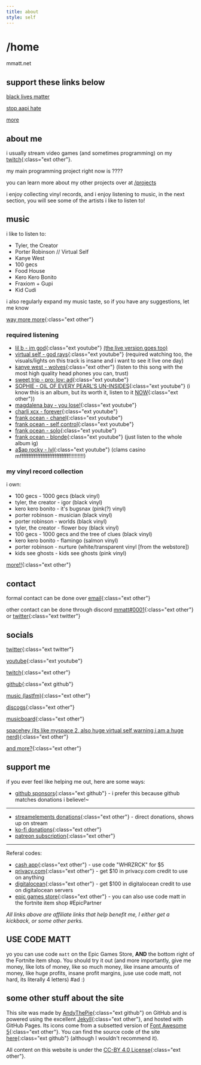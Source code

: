 ```yaml
---
title: about
style: self
---
```

<h1 class="emphasis-highlight">/home</h1>

mmatt.net

## support these links below
[black lives matter](https://blacklivesmatters.carrd.co)

[stop aapi hate](https://anti-asianviolenceresources.carrd.co)

[more](https://dotherightthing.carrd.co/)

## about me
i usually stream video games (and sometimes programming) on my [twitch](https://mmatt.link/live){:class="ext other"}.

my main programming project right now is ????

you can learn more about my other projects over at [/projects](https://mmatt.net/projects)

i enjoy collecting vinyl records, and i enjoy listening to music, in the next section, you will see some of the artists i like to listen to!

## music
i like to listen to:

* Tyler, the Creator
* Porter Robinson // Virtual Self
* Kanye West
* 100 gecs
* Food House
* Kero Kero Bonito
* Fraxiom + Gupi
* Kid Cudi

i also regularly expand my music taste, so if you have any suggestions, let me know

[way more more](https://last.fm/user/mmattbtw){:class="ext other"}

### required listening
* [lil b - im god](https://www.youtube.com/watch?v=ZG6zsHUCum4){:class="ext youtube"} [(the live version goes too)](https://www.youtube.com/watch?v=yTC8ECjQBp8)
* [virtual self - god rays](https://www.youtube.com/watch?v=WunyRgaA_ws){:class="ext youtube"} (required watching too, the visuals/lights on this track is insane and i want to see it live one day)
* [kanye west - wolves](https://open.spotify.com/track/432hUIl3ISDeytYW5XBQ5h?si=525a126aee36406d){:class="ext other"} (listen to this song with the most high quality head phones you can, trust)
* [sweet trip - pro: lov: ad](https://www.youtube.com/watch?v=DlSIznmujYM){:class="ext youtube"}
* [SOPHIE - OIL OF EVERY PEARL'S UN-INSIDES](https://www.youtube.com/watch?v=AC8h4HnWyys){:class="ext youtube"} (i know this is an album, but its worth it, listen to it [NOW](https://cdn.7tv.app/emote/61e14854950a8915e1708862/4x){:class="ext other"})
* [magdalena bay - you lose!](https://www.youtube.com/watch?v=FQPXX_eZZAk){:class="ext youtube"}
* [charli xcx - forever](https://www.youtube.com/watch?v=TbJE-KVZvTA){:class="ext youtube"}
* [frank ocean - chanel](https://www.youtube.com/watch?v=XnbsIl2BnWw){:class="ext youtube"}
* [frank ocean - self control](https://www.youtube.com/watch?v=BME88lS6aVY){:class="ext youtube"}
* [frank ocean - solo](https://www.youtube.com/watch?v=X_SEwgDl02E){:class="ext youtube"}
* [frank ocean - blonde](https://www.youtube.com/playlist?list=PLzoqV_VvWIwGzYTcm3r1JwqgQOBXTvKyd){:class="ext youtube"} (just listen to the whole album ig)
* [a$ap rocky - lvl](https://www.youtube.com/watch?v=LcSZURoLbis){:class="ext youtube"} (clams casino mfffffffffffffffffffffffffffff!!!!!!!!!)

### my vinyl record collection
i own:

* 100 gecs - 1000 gecs (black vinyl)
* tyler, the creator - igor (black vinyl)
* kero kero bonito - it's bugsnax (pink(?) vinyl)
* porter robinson - musician (black vinyl)
* porter robinson - worlds (black vinyl)
* tyler, the creator - flower boy (black vinyl)
* 100 gecs - 1000 gecs and the tree of clues (black vinyl)
* kero kero bonito - flamingo (salmon vinyl)
* porter robinson - nurture (white/transparent vinyl [from the webstore])
* kids see ghosts - kids see ghosts (pink vinyl)

[more!!](https://www.discogs.com/user/mmattbtw){:class="ext other"}

## contact
formal contact can be done over [email](https://mmatt.link/email){:class="ext other"}

other contact can be done through discord [mmatt#0001](https://discord.com/users/308000668181069824){:class="ext other"} or [twitter](https://twitter.com/mmattbtw){:class="ext twitter"}

## socials
[twitter](https://mmatt.link/twt){:class="ext twitter"}

[youtube](https://mmatt.link/yt){:class="ext youtube"}

[twitch](https://mmatt.link/live){:class="ext other"}

[github](https://github.com/mmattbtw){:class="ext github"}

[music (lastfm)](https://last.fm/user/mmattbtw){:class="ext other"}

[discogs](https://discogs.com/user/mmattbtw){:class="ext other"}

[musicboard](https://musicboard.app/mmatt){:class="ext other"}

[spacehey (its like myspace 2, also huge virtual self warning i am a huge nerd)](https://spacehey.com/mmatt){:class="ext other"}

[and more?](https://mmatt.link/soc){:class="ext other"}

## support me
if you ever feel like helping me out, here are some ways:
* [github sponsors](https://github.com/sponsors/mmattbtw){:class="ext github"} - i prefer this because github matches donations i believe!~
-------
* [streamelements donations](https://streamelements.com/mmattbtw/tip){:class="ext other"} - direct donations, shows up on stream
* [ko-fi donations](https://ko-fi.com/mmatt){:class="ext other"}
* [patreon subscription](https://patreon.com/mmattdonk){:class="ext other"}

---

Referal codes:
* [cash app](https://cash.app/app/WHRZRCK){:class="ext other"} - use code "WHRZRCK" for $5
* [privacy.com](https://privacy.com/join/9X6CP){:class="ext other"} - get $10 in privacy.com credit to use on anything
* [digitalocean](https://www.digitalocean.com/?refcode=3470e3b80f7c&utm_campaign=Referral_Invite&utm_medium=Referral_Program&utm_source=badge){:class="ext other"} - get $100 in digitalocean credit to use on digitalocean servers
* [epic games store](https://www.epicgames.com/store/p/fortnite?epic_creator_id=0caf473a446a4837a448dce55f063ebc&epic_game_id=fortnite){:class="ext other"} - you can also use code matt in the fortnite item shop #EpicPartner

*All links above are affiliate links that help benefit me, I either get a kickback, or some other perks.*


## USE CODE MATT
yo you can use code `matt` on the Epic Games Store, **AND** the bottom right of the Fortnite item shop. You should try it out (and more importantly, give me money, like lots of money, like so much money, like insane amounts of money, like huge profits, insane profit margins, juse use code matt, not hard, its literally 4 letters) #ad :)

## some other stuff about the site
This site was made by [AndyThePie](https://github.com/andythepie){:class="ext github"} on GitHub and is powered using the excellent [Jekyll](https://jekyllrb.com){:class="ext other"}, and hosted with GitHub Pages. Its icons come from a subsetted version of [Font Awesome 5](https://fontawesome.com){:class="ext other"}. You can find the source code of the site [here](https://github.com/andythepie/andythepie.github.io){:class="ext github"} (although I wouldn't recommend it).

All content on this website is under the [CC-BY 4.0 License](https://creativecommons.org/licenses/by/4.0/legalcode){:class="ext other"}.
